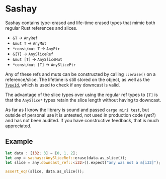 # Sashay

Sashay contains type-erased and life-time erased types that mimic both regular Rust references and slices.

* `&T` -> `AnyRef`
* `&mut T` -> `AnyMut`
* `*const/mut T` -> `AnyPtr`
* `&[T]` -> `AnySliceRef`
* `&mut [T]` -> `AnySliceMut`
* `*const/mut [T]` -> `AnySlicePtr`

Any of these refs and muts can be constructed by calling `::erase()` on a reference/slice. The lifetime is still stored on the object, as well as the [`TypeId`](https://doc.rust-lang.org/stable/std/any/struct.TypeId.html), which is used to check if any downcast is valid.

The advantage of the slice types over using the regular ref types to `[T]` is that the `AnySlice*` types retain the slice length without having to downcast.

As far as I know the library is sound and passed `cargo miri test`, but outside of personal use it is untested, not used in production code (yet?) and has not been audited. If you have constructive feedback, that is much appreciated.

## Example

```rust
let data : [i32; 3] = [0, 1, 2];
let any = sashay::AnySliceRef::erase(data.as_slice());
let slice = any.downcast_ref::<i32>().expect("any was not a &[i32]");

assert_eq!(slice, data.as_slice());
```